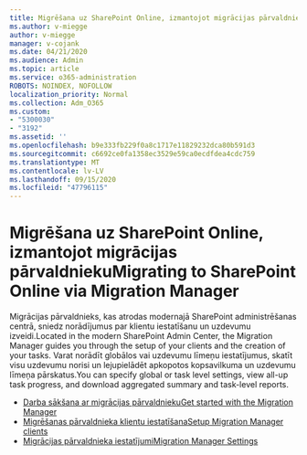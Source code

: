 ```yaml
---
title: Migrēšana uz SharePoint Online, izmantojot migrācijas pārvaldnieku
ms.author: v-miegge
author: v-miegge
manager: v-cojank
ms.date: 04/21/2020
ms.audience: Admin
ms.topic: article
ms.service: o365-administration
ROBOTS: NOINDEX, NOFOLLOW
localization_priority: Normal
ms.collection: Adm_O365
ms.custom:
- "5300030"
- "3192"
ms.assetid: ''
ms.openlocfilehash: b9e333fb229f0a8c1717e11829232dca80b591d3
ms.sourcegitcommit: c6692ce0fa1358ec3529e59ca0ecdfdea4cdc759
ms.translationtype: MT
ms.contentlocale: lv-LV
ms.lasthandoff: 09/15/2020
ms.locfileid: "47796115"
---
```

# <a name="migrating-to-sharepoint-online-via-migration-manager"></a><span data-ttu-id="11856-102">Migrēšana uz SharePoint Online, izmantojot migrācijas pārvaldnieku</span><span class="sxs-lookup"><span data-stu-id="11856-102">Migrating to SharePoint Online via Migration Manager</span></span>

<span data-ttu-id="11856-103">Migrācijas pārvaldnieks, kas atrodas modernajā SharePoint administrēšanas centrā, sniedz norādījumus par klientu iestatīšanu un uzdevumu izveidi.</span><span class="sxs-lookup"><span data-stu-id="11856-103">Located in the modern SharePoint Admin Center, the Migration Manager guides you through the setup of your clients and the creation of your tasks.</span></span> <span data-ttu-id="11856-104">Varat norādīt globālos vai uzdevumu līmeņu iestatījumus, skatīt visu uzdevumu norisi un lejupielādēt apkopotos kopsavilkuma un uzdevumu līmeņa pārskatus.</span><span class="sxs-lookup"><span data-stu-id="11856-104">You can specify global or task level settings, view all-up task progress, and download aggregated summary and task-level reports.</span></span>

* [<span data-ttu-id="11856-105">Darba sākšana ar migrācijas pārvaldnieku</span><span class="sxs-lookup"><span data-stu-id="11856-105">Get started with the Migration Manager</span></span>](https://docs.microsoft.com/sharepointmigration/mm-get-started)
* [<span data-ttu-id="11856-106">Migrēšanas pārvaldnieka klientu iestatīšana</span><span class="sxs-lookup"><span data-stu-id="11856-106">Setup Migration Manager clients</span></span>](https://docs.microsoft.com/sharepointmigration/mm-setup-clients)
* [<span data-ttu-id="11856-107">Migrācijas pārvaldnieka iestatījumi</span><span class="sxs-lookup"><span data-stu-id="11856-107">Migration Manager Settings</span></span>](https://docs.microsoft.com/sharepointmigration/mm-settings)